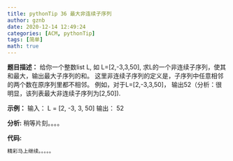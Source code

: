 ```yaml
---
title: pythonTip 36 最大非连续子序列
author: gznb
date: 2020-12-14 12:49:24
categories: [ACM, pythonTip]
tags: [简单]
math: true
---
```


**题目描述：**
给你一个整数list L, 如 L=[2,-3,3,50], 求L的一个非连续子序列，使其和最大，输出最大子序列的和。
这里非连续子序列的定义是，子序列中任意相邻的两个数在原序列里都不相邻。
例如，对于L=[2,-3,3,50]， 输出52（分析：很明显，该列表最大非连续子序列为[2,50]).

**示例：**
输入：
L = [2, -3, 3, 50]
输出：
52


**分析:**
稍等片刻。。。。

**代码:**
```python
精彩马上继续。。。。。
```
